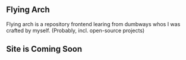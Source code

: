 ## Flying Arch


Flying arch is a repository frontend learing from dumbways whos I was crafted by myself. (Probably, incl. open-source projects)

## Site is Coming Soon